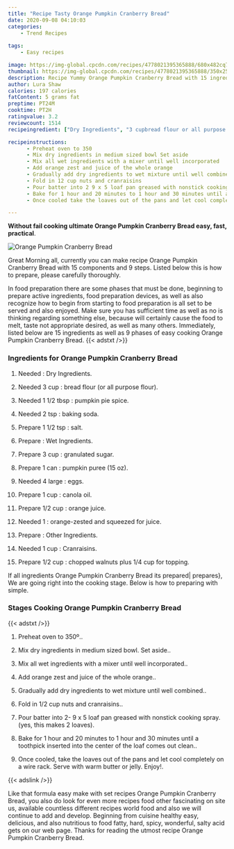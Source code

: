 ```yaml
---
title: "Recipe Tasty Orange Pumpkin Cranberry Bread"
date: 2020-09-08 04:10:03
categories:
    - Trend Recipes
    
tags:
    - Easy recipes

image: https://img-global.cpcdn.com/recipes/4778021395365888/680x482cq70/orange-pumpkin-cranberry-bread-recipe-main-photo.jpg
thumbnail: https://img-global.cpcdn.com/recipes/4778021395365888/350x250cq70/orange-pumpkin-cranberry-bread-recipe-main-photo.jpg
description: Recipe Yummy Orange Pumpkin Cranberry Bread with 15 ingredients and 9 stages of easy cooking.
author: Lura Shaw
calories: 197 calories
fatContent: 5 grams fat
preptime: PT24M
cooktime: PT2H
ratingvalue: 3.2
reviewcount: 1514
recipeingredient: ["Dry Ingredients", "3 cupbread flour or all purpose flour", "1 1/2 tbsppumpkin pie spice", "2 tspbaking soda", "1 1/2 tspsalt", "Wet Ingredients", "3 cupgranulated sugar", "1 canpumpkin puree 15 oz", "4 largeeggs", "1 cupcanola oil", "1/2 cuporange juice", "1orangezested and squeezed for juice", "Other Ingredients", "1 cupCranraisins", "1/2 cupchopped walnuts plus 14 cup for topping"]

recipeinstructions: 
      - Preheat oven to 350 
      - Mix dry ingredients in medium sized bowl Set aside 
      - Mix all wet ingredients with a mixer until well incorporated 
      - Add orange zest and juice of the whole orange 
      - Gradually add dry ingredients to wet mixture until well combined 
      - Fold in 12 cup nuts and cranraisins 
      - Pour batter into 2 9 x 5 loaf pan greased with nonstick cooking spray yes this makes 2 loaves 
      - Bake for 1 hour and 20 minutes to 1 hour and 30 minutes until a toothpick inserted into the center of the loaf comes out clean 
      - Once cooled take the loaves out of the pans and let cool completely on a wire rack Serve with warm butter or jelly Enjoy

---
```




**Without fail cooking ultimate Orange Pumpkin Cranberry Bread easy, fast, practical**. 


![Orange Pumpkin Cranberry Bread](https://img-global.cpcdn.com/recipes/4778021395365888/680x482cq70/orange-pumpkin-cranberry-bread-recipe-main-photo.jpg "Orange Pumpkin Cranberry Bread")




Great Morning all, currently you can make recipe Orange Pumpkin Cranberry Bread with 15 components and 9 steps. Listed below this is how to prepare, please carefully thoroughly.

In food preparation there are some phases that must be done, beginning to prepare active ingredients, food preparation devices, as well as also recognize how to begin from starting to food preparation is all set to be served and also enjoyed. Make sure you has sufficient time as well as no is thinking regarding something else, because will certainly cause the food to melt, taste not appropriate desired, as well as many others. Immediately, listed below are 15 ingredients as well as 9 phases of easy cooking Orange Pumpkin Cranberry Bread.
{{< adstxt />}}

### Ingredients for Orange Pumpkin Cranberry Bread


1. Needed  : Dry Ingredients.

1. Needed 3 cup : bread flour (or all purpose flour).

1. Needed 1 1/2 tbsp : pumpkin pie spice.

1. Needed 2 tsp : baking soda.

1. Prepare 1 1/2 tsp : salt.

1. Prepare  : Wet Ingredients.

1. Prepare 3 cup : granulated sugar.

1. Prepare 1 can : pumpkin puree (15 oz).

1. Needed 4 large : eggs.

1. Prepare 1 cup : canola oil.

1. Prepare 1/2 cup : orange juice.

1. Needed 1 : orange-zested and squeezed for juice.

1. Prepare  : Other Ingredients.

1. Needed 1 cup : Cranraisins.

1. Prepare 1/2 cup : chopped walnuts plus 1/4 cup for topping.



If all ingredients Orange Pumpkin Cranberry Bread its prepared| prepares}, We are going right into the cooking stage. Below is how to preparing with simple.

### Stages Cooking Orange Pumpkin Cranberry Bread

{{< adstxt />}}


1. Preheat oven to 350º..



1. Mix dry ingredients in medium sized bowl. Set aside..



1. Mix all wet ingredients with a mixer until well incorporated..



1. Add orange zest and juice of the whole orange..



1. Gradually add dry ingredients to wet mixture until well combined..



1. Fold in 1/2 cup nuts and cranraisins..



1. Pour batter into 2- 9 x 5 loaf pan greased with nonstick cooking spray. (yes, this makes 2 loaves).



1. Bake for 1 hour and 20 minutes to 1 hour and 30 minutes until a toothpick inserted into the center of the loaf comes out clean..



1. Once cooled, take the loaves out of the pans and let cool completely on a wire rack. Serve with warm butter or jelly. Enjoy!.





{{< adslink />}}

Like that formula easy make with set recipes Orange Pumpkin Cranberry Bread, you also do look for even more recipes food other fascinating on site us, available countless different recipes world food and also we will continue to add and develop. Beginning from cuisine healthy easy, delicious, and also nutritious to food fatty, hard, spicy, wonderful, salty acid gets on our web page. Thanks for reading the utmost recipe Orange Pumpkin Cranberry Bread.
